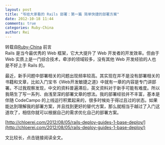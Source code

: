 ```yaml
---
layout: post
title: "写给大家看的 Rails 部署：第一篇 简单快捷的部署方案"
date: 2012-10-18 11:44
comments: true
categories: Ruby-China
author: Rei
---
```

转载自[Ruby-China](http://ruby-china.org/topics/4747)
前言\
 Rails 是当今最优秀的 Web 框架，它大大提升了 Web 开发者的开发效率。但由于
Web 实质上是一门综合技术，牵涉的领域较多，没有其他 Web
开发经验的人也是不好上手 Rails 的。

最近，新手问题中部署相关的问题出现频率较高。其实现在并不是没有部署相关的书籍和文章，比如入门宝书《Web开发敏捷之道》中就有一章的内容是专门讲部署。不过我观察发现，中文的资料普遍滞后，英文资料对于新手可能有难度。所以我萌生了写一系列、由浅至深的部署文章的想法。我的部署经验并不丰富，基本是伴随
CodeCampo
的上线运行积累起来的，很多时候处于得过且过的状态。如果能达到理解我的部署方案，并且找到更好的替代方案，那么就相当于越过了入门这道坎了，相信你就可以根据自己的需求优化自己的部署方案。

[http://chloerei.com/2012/08/05/rails-deploy-guides-1-base-deploy/](http://chloerei.com/2012/08/05/rails-deploy-guides-1-base-deploy/)

文比较长，点击链接阅读全文。
